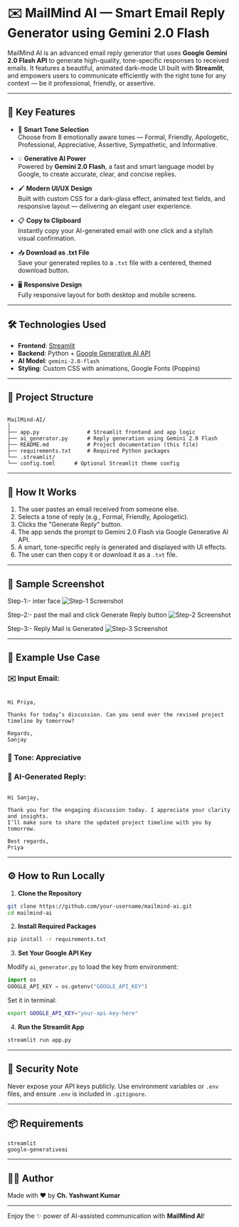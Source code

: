 # ✉️ MailMind AI — Smart Email Reply Generator using Gemini 2.0 Flash

MailMind AI is an advanced email reply generator that uses **Google Gemini 2.0 Flash API** to generate high-quality, tone-specific responses to received emails. It features a beautiful, animated dark-mode UI built with **Streamlit**, and empowers users to communicate efficiently with the right tone for any context — be it professional, friendly, or assertive.

---

## 🌟 Key Features

- 🎯 **Smart Tone Selection**  
  Choose from 8 emotionally aware tones — Formal, Friendly, Apologetic, Professional, Appreciative, Assertive, Sympathetic, and Informative.

- 💡 **Generative AI Power**  
  Powered by **Gemini 2.0 Flash**, a fast and smart language model by Google, to create accurate, clear, and concise replies.

- 🖌️ **Modern UI/UX Design**  
  Built with custom CSS for a dark-glass effect, animated text fields, and responsive layout — delivering an elegant user experience.

- 📋 **Copy to Clipboard**  
  Instantly copy your AI-generated email with one click and a stylish visual confirmation.

- 📥 **Download as .txt File**  
  Save your generated replies to a `.txt` file with a centered, themed download button.

- 🖥️ **Responsive Design**  
  Fully responsive layout for both desktop and mobile screens.

---

## 🛠️ Technologies Used

- **Frontend**: [Streamlit](https://streamlit.io/)
- **Backend**: Python + [Google Generative AI API](https://ai.google.dev/)
- **AI Model**: `gemini-2.0-flash`
- **Styling**: Custom CSS with animations, Google Fonts (Poppins)

---

## 📁 Project Structure

```

MailMind-AI/
│
├── app.py               # Streamlit frontend and app logic
├── ai_generator.py      # Reply generation using Gemini 2.0 Flash
├── README.md            # Project documentation (this file)
├── requirements.txt     # Required Python packages
└── .streamlit/
└── config.toml      # Optional Streamlit theme config

```

---

## 🧠 How It Works

1. The user pastes an email received from someone else.
2. Selects a tone of reply (e.g., Formal, Friendly, Apologetic).
3. Clicks the "Generate Reply" button.
4. The app sends the prompt to Gemini 2.0 Flash via Google Generative AI API.
5. A smart, tone-specific reply is generated and displayed with UI effects.
6. The user can then copy it or download it as a `.txt` file.

---

## 📸 Sample Screenshot
Step-1:- inter face
![Step-1 Screenshot](https://github.com/user-attachments/assets/4cec8aca-c203-4c68-9940-7a0fd513b19a)

Step-2:- past the mail and click Generate Reply button
![Step-2 Screenshot](https://github.com/user-attachments/assets/75f45176-3624-4c07-b0be-6a4cd35eb1cb)

Step-3:- Reply Mail is Generated
![Step-3 Screenshot](https://github.com/user-attachments/assets/2fb3fccf-83d1-44af-ae7d-a584b6e35594)



---

## 🧪 Example Use Case

### ✉️ Input Email:
```

Hi Priya,

Thanks for today’s discussion. Can you send over the revised project timeline by tomorrow?

Regards,
Sanjay

```

### 🎯 Tone: Appreciative

### 🤖 AI-Generated Reply:
```

Hi Sanjay,

Thank you for the engaging discussion today. I appreciate your clarity and insights.
I’ll make sure to share the updated project timeline with you by tomorrow.

Best regards,
Priya

````

---

## ⚙️ How to Run Locally

1. **Clone the Repository**
```bash
git clone https://github.com/your-username/mailmind-ai.git
cd mailmind-ai
````

2. **Install Required Packages**

```bash
pip install -r requirements.txt
```

3. **Set Your Google API Key**

Modify `ai_generator.py` to load the key from environment:

```python
import os
GOOGLE_API_KEY = os.getenv("GOOGLE_API_KEY")
```

Set it in terminal:

```bash
export GOOGLE_API_KEY="your-api-key-here"
```

4. **Run the Streamlit App**

```bash
streamlit run app.py
```

---

## 🔐 Security Note

Never expose your API keys publicly. Use environment variables or `.env` files, and ensure `.env` is included in `.gitignore`.

---

## 📦 Requirements

```
streamlit
google-generativeai
```

---

## 👨‍💻 Author

Made with ❤️ by **Ch. Yashwant Kumar**

---

Enjoy the ✨ power of AI-assisted communication with **MailMind AI**!
